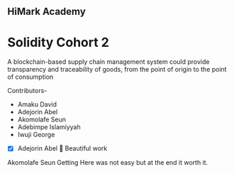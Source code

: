 ## HiMark Academy
# Solidity Cohort 2

A blockchain-based supply chain management system could provide transparency and traceability of goods, from the point of origin to the point of consumption

Contributors-

- Amaku David
- Adejorin Abel
- Akomolafe Seun
- Adebimpe Islamiyyah 
- Iwuji George


- [x] Adejorin Abel 🎉
Beautiful work 
 
 Akomolafe Seun 
   Getting Here was not easy but at the end it worth  it.
